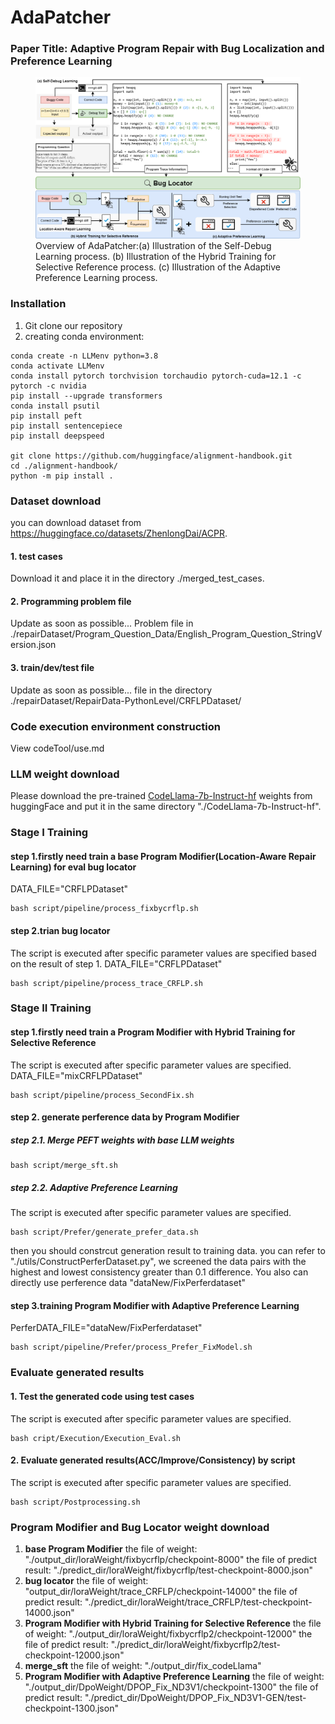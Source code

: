 # AdaPatcher
### Paper Title: Adaptive Program Repair with Bug Localization and Preference Learning

<figure>
  <img src="./images/method.png" alt="picture description" />
  <figcaption>Overview of AdaPatcher:(a) Illustration of the Self-Debug Learning process. (b) Illustration of the Hybrid Training for Selective Reference process. (c) Illustration of the Adaptive Preference Learning process.</figcaption>
</figure>

### Installation
1. Git clone our repository
2. creating conda environment:
```shell
conda create -n LLMenv python=3.8
conda activate LLMenv
conda install pytorch torchvision torchaudio pytorch-cuda=12.1 -c pytorch -c nvidia
pip install --upgrade transformers
conda install psutil
pip install peft
pip install sentencepiece
pip install deepspeed

git clone https://github.com/huggingface/alignment-handbook.git
cd ./alignment-handbook/
python -m pip install .
```

### Dataset download
you can download dataset from https://huggingface.co/datasets/ZhenlongDai/ACPR.
#### 1. test cases
Download it and place it in the directory ./merged_test_cases.
#### 2. Programming problem file
Update as soon as possible...
Problem file in  ./repairDataset/Program_Question_Data/English_Program_Question_StringVersion.json
#### 3. train/dev/test file
Update as soon as possible...
file in  the directory ./repairDataset/RepairData-PythonLevel/CRFLPDataset/

### Code execution environment construction
View codeTool/use.md

### LLM weight download
Please download the pre-trained [CodeLlama-7b-Instruct-hf](https://huggingface.co/codellama/CodeLlama-7b-Instruct-hf) weights from huggingFace and put it in the same directory "./CodeLlama-7b-Instruct-hf".
### Stage I Training
#### step 1.firstly need train a base Program Modifier(Location-Aware Repair Learning) for eval bug locator
DATA_FILE="CRFLPDataset"
```
bash script/pipeline/process_fixbycrflp.sh
```
#### step 2.trian bug locator
The script is executed after specific parameter values are specified based on the result of step 1.
DATA_FILE="CRFLPDataset"
```
bash script/pipeline/process_trace_CRFLP.sh
```

### Stage II Training
#### step 1.firstly need train a Program Modifier with Hybrid Training for Selective Reference
The script is executed after specific parameter values are specified.
DATA_FILE="mixCRFLPDataset"
```
bash script/pipeline/process_SecondFix.sh
```
#### step 2. generate perference data by Program Modifier
##### step 2.1. Merge PEFT weights with base LLM weights
```
bash script/merge_sft.sh
```

##### step 2.2. Adaptive Preference Learning
The script is executed after specific parameter values are specified.
```
bash script/Prefer/generate_prefer_data.sh
```
then you should constrcut generation result to training data.
you can refer to "./utils/ConstructPerferDataset.py", we screened the data pairs with the highest and lowest consistency greater than 0.1 difference.
You also can directly use perference data "dataNew/FixPerferdataset"

#### step 3.training Program Modifier with Adaptive Preference Learning
PerferDATA_FILE="dataNew/FixPerferdataset"
```
bash script/pipeline/Prefer/process_Prefer_FixModel.sh
```

### Evaluate generated results
#### 1. Test the generated code using test cases
The script is executed after specific parameter values are specified.
```
bash cript/Execution/Execution_Eval.sh
```
#### 2. Evaluate generated results(ACC/Improve/Consistency) by script
The script is executed after specific parameter values are specified.
```
bash script/Postprocessing.sh
```

### Program Modifier and Bug Locator weight download
1. **base Program Modifier**
  the file of weight: "./output_dir/loraWeight/fixbycrflp/checkpoint-8000" 
  the file of predict result: "./predict_dir/loraWeight/fixbycrflp/test-checkpoint-8000.json"
2. **bug locator**
  the file of weight: "output_dir/loraWeight/trace_CRFLP/checkpoint-14000"
  the file of predict result: "./predict_dir/loraWeight/trace_CRFLP/test-checkpoint-14000.json"
3. **Program Modifier with Hybrid Training for Selective Reference**
  the file of weight: "./output_dir/loraWeight/fixbycrflp2/checkpoint-12000"
  the file of predict result: "./predict_dir/loraWeight/fixbycrflp2/test-checkpoint-12000.json"
4. **merge_sft**
  the file of weight: "./output_dir/fix_codeLlama"
5. **Program Modifier with Adaptive Preference Learning**
  the file of weight: "./output_dir/DpoWeight/DPOP_Fix_ND3V1/checkpoint-1300"
  the file of predict result: "./predict_dir/DpoWeight/DPOP_Fix_ND3V1-GEN/test-checkpoint-1300.json"